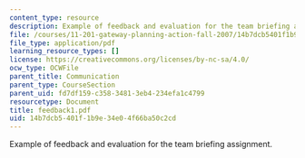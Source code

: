 ```yaml
---
content_type: resource
description: Example of feedback and evaluation for the team briefing assignment.
file: /courses/11-201-gateway-planning-action-fall-2007/14b7dcb5401f1b9e34e04f66ba50c2cd_feedback1.pdf
file_type: application/pdf
learning_resource_types: []
license: https://creativecommons.org/licenses/by-nc-sa/4.0/
ocw_type: OCWFile
parent_title: Communication
parent_type: CourseSection
parent_uid: fd7df159-c358-3481-3eb4-234efa1c4799
resourcetype: Document
title: feedback1.pdf
uid: 14b7dcb5-401f-1b9e-34e0-4f66ba50c2cd
---
```

Example of feedback and evaluation for the team briefing assignment.